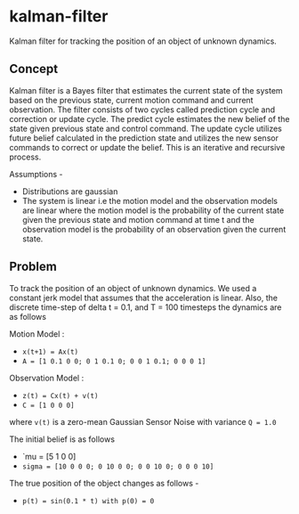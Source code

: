 # kalman-filter

Kalman filter for tracking the position of an object of unknown dynamics. 

## Concept 

Kalman filter is a Bayes filter that estimates the current state of the system based on the previous state, current motion command and current observation. The filter consists of two cycles called prediction cycle and correction or update cycle. The predict cycle estimates the new belief of the state given previous state and control command. The update cycle utilizes future belief calculated in the prediction state and utilizes the new sensor commands to correct or update the belief. This is an iterative and recursive process. 

Assumptions - 
- Distributions are gaussian 
- The system is linear i.e the motion model and the observation models are linear where the motion model is the probability of the current state given the previous state and motion command at time t and the observation model is the probability of an observation given the current state. 

## Problem 

To track the position of an object of unknown dynamics. We used a constant jerk model that assumes that the acceleration is linear. Also, the discrete time-step of delta t = 0.1, and T = 100 timesteps the dynamics are as follows 

Motion Model : 
* `x(t+1) = Ax(t)`
* `A = [1 0.1 0 0; 0 1 0.1 0; 0 0 1 0.1; 0 0 0 1]`

Observation Model : 
* `z(t) = Cx(t) + v(t)`
* `C = [1 0 0 0]` 

where `v(t)` is a zero-mean Gaussian Sensor Noise with variance `Q = 1.0` 

The initial belief is as follows 
* `mu = [5 1 0 0]
* `sigma = [10 0 0 0; 0 10 0 0; 0 0 10 0; 0 0 0 10]` 

The true position of the object changes as follows - 
* `p(t) = sin(0.1 * t) with p(0) = 0` 

 <!-- `$z = x + y$`.

`$$a^2 + b^2 = c^2$$`

`$$\begin{vmatrix}a & b\\
c & d
\end{vmatrix}=ad-bc$$`

A = 
![filename](https://latex.codecogs.com/gif.latex?%5Cbegin%7Bbmatrix%7D%201%20%26%200.1%20%26%200%20%26%200%5C%5C%200%20%26%201%20%26%200.1%20%26%200%5C%5C%200%20%26%200%20%26%201%20%26%200.1%5C%5C%200%20%26%200%20%26%200%20%26%201%20%5Cend%7Bbmatrix%7D)
 -->

